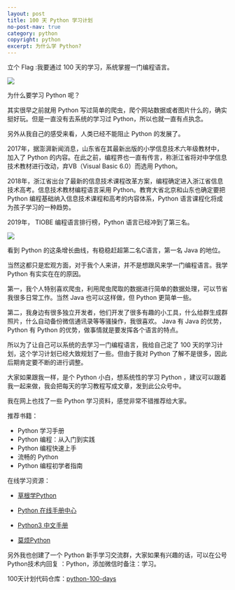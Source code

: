 ```yaml
---
layout: post
title: 100 天 Python 学习计划
no-post-nav: true
category: python
copyright: python
excerpt: 为什么学 Python?
---
```



立个 Flag :我要通过 100 天的学习，系统掌握一门编程语言。

![](/assets/images/2019/it/100python01.png)

为什么要学习 Python 呢？

其实很早之前就用 Python 写过简单的爬虫，爬个网站数据或者图片什么的，确实挺好玩。但是一直没有去系统的学习过 Python，所以也就一直有点执念。

另外从我自己的感受来看，人类已经不能阻止 Python 的发展了。

2017年，据澎湃新闻消息，山东省在其最新出版的小学信息技术六年级教材中，加入了 Python 的内容。在此之前，编程界也一直有传言，称浙江省将对中学信息技术教材进行改动，弃VB（Visual Basic 6.0）而选用 Python。

2018年，浙江省出台了最新的信息技术课程改革方案，编程确定进入浙江省信息技术高考。信息技术教材编程语言采用 Python。教育大省北京和山东也确定要把 Python 编程基础纳入信息技术课程和高考的内容体系，Python 语言课程化将成为孩子学习的一种趋势。

2019年， TIOBE 编程语言排行榜，Python 语言已经冲到了第三名。

![](/assets/images/2019/it/100python02.png)

看到 Python 的这条增长曲线，有稳稳赶超第二名C语言，第一名 Java 的地位。

当然这都只是宏观方面，对于我个人来讲，并不是想跟风来学一门编程语言。我学 Python 有实实在在的原因。

第一，我个人特别喜欢爬虫，利用爬虫爬取的数据进行简单的数据处理，可以节省我很多日常工作。当然 Java 也可以这样做，但 Python 更简单一些。

第二，我身边有很多独立开发者，他们开发了很多有趣的小工具，什么给群生成群照片，什么自动备份微信通讯录等等骚操作，我很喜欢。
Java 有 Java 的优势， Python 有 Python 的优势，做事情就是要发挥各个语言的特点。

所以为了让自己可以系统的去学习一门编程语言，我给自己定了 100 天的学习计划，这个学习计划已经大致规划了一些。但由于我对 Python 了解不是很多，因此后期肯定要不断的进行调整。

大家如果跟我一样，是个 Python 小白，想系统性的学习 Python ，建议可以跟着我一起来做，我会把每天的学习教程写成文章，发到此公众号中。

我在网上也找了一些 Python 学习资料，感觉非常不错推荐给大家。

推荐书籍：

- Python 学习手册
- Python 编程：从入门到实践
- Python 编程快速上手
- 流畅的 Python
- Python 编程初学者指南

在线学习资源：

- [草根学Python](https://www.readwithu.com/)

- [Python 在线手册中心](https://docs.pythontab.com/)

- [Python3 中文手册](https://docs.pythontab.com/python/python3.5/index.html)

- [莫烦Python](https://morvanzhou.github.io/)

另外我也创建了一个 Python 新手学习交流群，大家如果有兴趣的话，可以在公号Python技术内回复 ：Python，添加微信时备注：学习。


100天计划代码仓库：[python-100-days](https://github.com/ityouknow/python-100-days)
